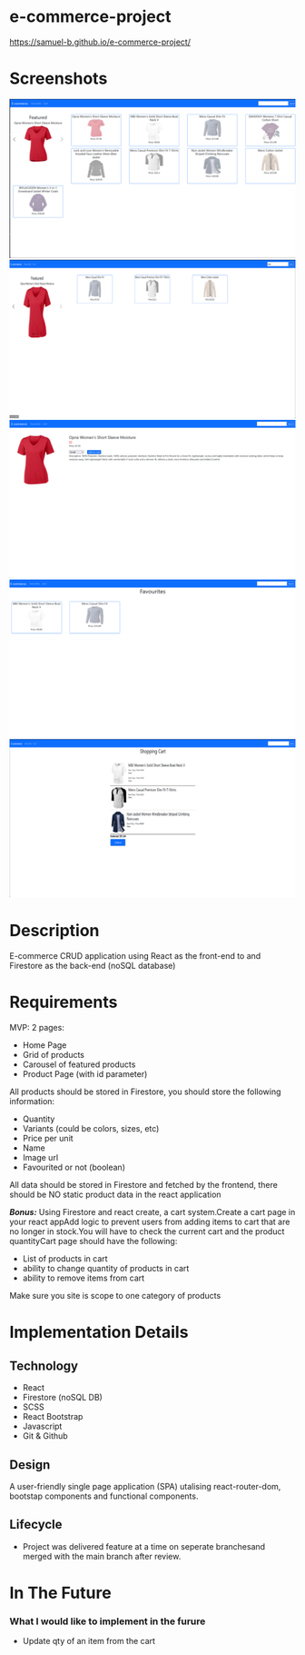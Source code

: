 # e-commerce-project

https://samuel-b.github.io/e-commerce-project/

# Screenshots

![Screenshot 1](images/Home.png)
![Screenshot 2](images/Search.png)
![Screenshot 3](images/Product-Info.png)
![Screenshot 4](images/Favourites.png)
![Screenshot 5](images/Cart.png)

# Description

E-commerce CRUD application using React as the front-end to and Firestore as the back-end (noSQL database)

# Requirements

MVP: 2 pages:

- Home Page
- Grid of products
- Carousel of featured products
- Product Page (with id parameter)

All products should be stored in Firestore, you should store the following information:

- Quantity
- Variants (could be colors, sizes, etc)
- Price per unit
- Name
- Image url
- Favourited or not (boolean)

All data should be stored in Firestore and fetched by the frontend, there should be NO static product data in the react application

***Bonus:***
Using Firestore and react create, a cart system.Create a cart page in your react appAdd logic to prevent users from adding items to cart that are no longer in stock.You will have to check the current cart and the product quantityCart page should have the following:

- List of products in cart
- ability to change quantity of products in cart
- ability to remove items from cart

Make sure you site is scope to one category of products

# Implementation Details

## Technology

-   React
-   Firestore (noSQL DB)
-   SCSS
-   React Bootstrap
-   Javascript
-   Git & Github

## Design

A user-friendly single page application (SPA) utalising react-router-dom, bootstap components and functional components.

## Lifecycle

-   Project was delivered feature at a time on seperate branchesand merged with the main branch after review.

# In The Future

### What I would like to implement in the furure

- Update qty of an item from the cart 
